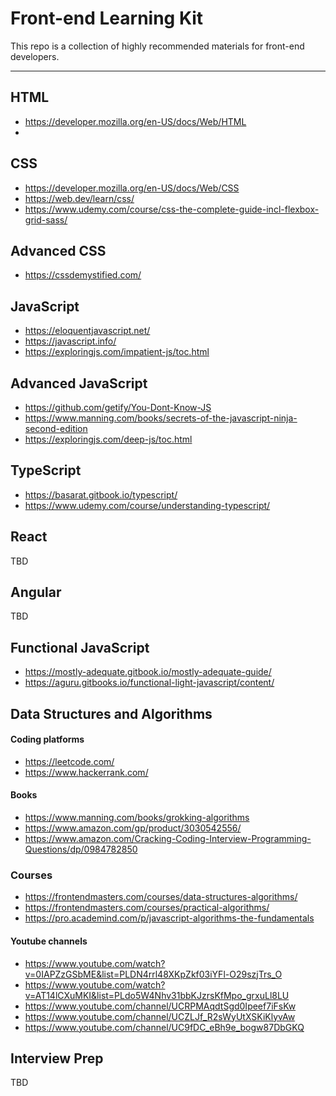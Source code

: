 # Front-end Learning Kit
This repo is a collection of highly recommended materials for front-end developers.

------------

## HTML
- https://developer.mozilla.org/en-US/docs/Web/HTML
- 

## CSS
- https://developer.mozilla.org/en-US/docs/Web/CSS
- https://web.dev/learn/css/
- https://www.udemy.com/course/css-the-complete-guide-incl-flexbox-grid-sass/

## Advanced CSS
- https://cssdemystified.com/

## JavaScript
- https://eloquentjavascript.net/
- https://javascript.info/
- https://exploringjs.com/impatient-js/toc.html

## Advanced JavaScript
- https://github.com/getify/You-Dont-Know-JS
- https://www.manning.com/books/secrets-of-the-javascript-ninja-second-edition
- https://exploringjs.com/deep-js/toc.html

## TypeScript
- https://basarat.gitbook.io/typescript/
- https://www.udemy.com/course/understanding-typescript/

## React
TBD

## Angular
TBD

## Functional JavaScript
- https://mostly-adequate.gitbook.io/mostly-adequate-guide/
- https://aguru.gitbooks.io/functional-light-javascript/content/

## Data Structures and Algorithms

#### Coding platforms
- https://leetcode.com/
- https://www.hackerrank.com/

#### Books
- https://www.manning.com/books/grokking-algorithms
- https://www.amazon.com/gp/product/3030542556/
- https://www.amazon.com/Cracking-Coding-Interview-Programming-Questions/dp/0984782850

### Courses
- https://frontendmasters.com/courses/data-structures-algorithms/
- https://frontendmasters.com/courses/practical-algorithms/
- https://pro.academind.com/p/javascript-algorithms-the-fundamentals

#### Youtube channels
- https://www.youtube.com/watch?v=0IAPZzGSbME&list=PLDN4rrl48XKpZkf03iYFl-O29szjTrs_O
- https://www.youtube.com/watch?v=AT14lCXuMKI&list=PLdo5W4Nhv31bbKJzrsKfMpo_grxuLl8LU
- https://www.youtube.com/channel/UCRPMAqdtSgd0Ipeef7iFsKw
- https://www.youtube.com/channel/UCZLJf_R2sWyUtXSKiKlyvAw
- https://www.youtube.com/channel/UC9fDC_eBh9e_bogw87DbGKQ

## Interview Prep
TBD
